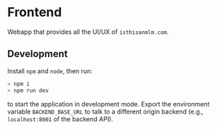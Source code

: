 # Frontend

Webapp that provides all the UI/UX of `isthisanmlm.com`.

## Development

Install `npm` and `node`, then run:
```sh
> npm i
> npm run dev
```

to start the application in development mode. Export the environment variable `BACKEND_BASE_URL` to talk to a different origin backend (e.g., `localhost:8001` of the backend API).

